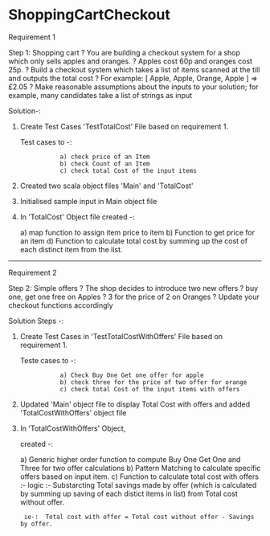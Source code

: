 # ShoppingCartCheckout
Requirement 1

Step 1: Shopping cart
? You are building a checkout system for a shop which only sells apples and
oranges.
? Apples cost 60p and oranges cost 25p.
? Build a checkout system which takes a list of items scanned at the till and outputs
the total cost
? For example: [ Apple, Apple, Orange, Apple ] => £2.05
? Make reasonable assumptions about the inputs to your solution; for example, many
candidates take a list of strings as input

 
Solution-:

1) Create Test Cases 'TestTotalCost' File based on requirement 1.

   Test cases to -:

                  a) check price of an Item
                  b) check Count of an Item
                  c) check total Cost of the input items

2) Created two scala object files 'Main' and 'TotalCost'

3) Initialised  sample input in Main object file

4) In 'TotalCost' Object file created   -:
  
      a) map function to assign item price to item
      b) Function to get price for an item
      d) Function to calculate total cost by summing up the cost of each distinct item from the list.

-------------------------------------------------------------------------------------------------------------

Requirement 2

Step 2: Simple offers
? The shop decides to introduce two new offers
? buy one, get one free on Apples
? 3 for the price of 2 on Oranges
? Update your checkout functions accordingly

Solution Steps -:           

1) Create Test Cases in 'TestTotalCostWithOffers' File based on requirement 1.

   Teste cases to -:

                  a) Check Buy One Get one offer for apple
                  b) check three for the price of two offer for orange
                  c) check total Cost of the input items with offers
                 

2) Updated 'Main' object file to display Total Cost with offers and added 'TotalCostWithOffers' object file


3) In 'TotalCostWithOffers' Object, 
    
   created   -:
  
      a) Generic higher order function to compute Buy One Get One and Three for two offer calculations
      b) Pattern Matching to calculate specific offers based on input item.
      c) Function to calculate total cost with offers :- 
          logic :- 
             Substarcting Total savings made by offer (which is calculated by summing up saving of each distict items in list) from Total cost without offer.
         
        ie-:  Total cost with offer = Total cost without offer - Savings by offer.

         
